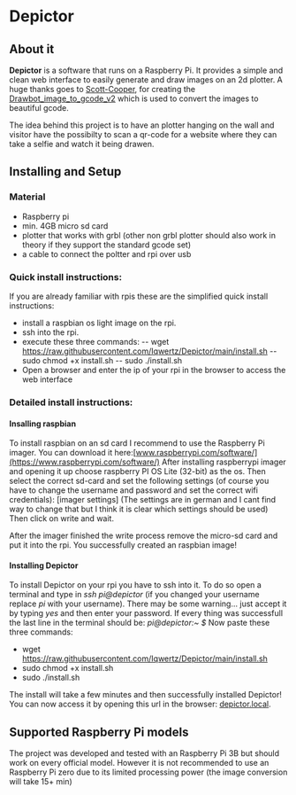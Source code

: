 # Depictor
## About it
**Depictor** is a software that runs on a Raspberry Pi. It provides a simple and clean web interface to easily generate and draw images on an 2d plotter. A huge thanks goes to [Scott-Cooper](https://github.com/Scott-Cooper), for creating the  [Drawbot_image_to_gcode_v2](https://github.com/Scott-Cooper/Drawbot_image_to_gcode_v2) which is used to convert the images to beautiful gcode.


The idea behind this project is to have an plotter hanging on the wall and visitor have the possibilty to scan a qr-code for a website where they can take a selfie and watch it being drawen.

## Installing and Setup

### Material
- Raspberry pi
- min. 4GB micro sd card
- plotter that works with grbl (other non grbl plotter should also work in theory if they support the standard gcode set)
- a cable to connect the poltter and rpi over usb

### Quick install instructions:
If you are already familiar with rpis these are the simplified quick install instructions:
- install a raspbian os light image on the rpi.
- ssh into the rpi.
- execute these three commands:
-- wget https://raw.githubusercontent.com/Iqwertz/Depictor/main/install.sh
-- sudo chmod +x install.sh
-- sudo ./install.sh
- Open a browser and enter the ip of your rpi in the browser to access the web interface

### Detailed install instructions:
#### Insalling raspbian
To install raspbian on an sd card I recommend to use the Raspberry Pi imager. You can download it here:[www.raspberrypi.com/software/](https://www.raspberrypi.com/software/)
After installing raspberrypi imager and opening it up choose raspberry PI OS Lite (32-bit) as the os. Then select the correct sd-card and set the following settings (of course you have to change the username and password and set the correct wifi credentials):
[imager settings]
(The settings are in german and I cant find  way to change that but I think it is clear which settings should be used)
Then click on write and wait.

After the imager finished the write process remove the micro-sd card and put it into the rpi. You successfully created an raspbian image!

#### Installing Depictor
To install Depictor on your rpi you have to ssh into it. 
To do so open a terminal and type in _ssh pi@depictor_ (if you changed your username replace _pi_ with your username).
There may be some warning... just accept it by typing _yes_ and then enter your password.
If every thing was successfull the last line in the terminal should be: _pi@depictor:~ $_
Now paste these three commands: 
- wget https://raw.githubusercontent.com/Iqwertz/Depictor/main/install.sh
- sudo chmod +x install.sh
- sudo ./install.sh

The install will take a few minutes and then successfully installed Depictor! You can now access it by opening this url in the browser: [depictor.local](http://depictor.local/).

## Supported Raspberry Pi models 
The project was developed and tested with an Raspberry Pi 3B but should work on every official model. However it is not recommended to use an Raspberry Pi zero due to its limited processing power (the image conversion will take 15+ min)
